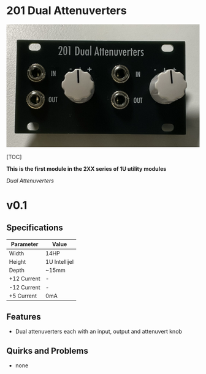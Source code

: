# 201 Dual Attenuverters

![201-0.1-1](Images/201-0.1-1.png)

[TOC]

**This is the first module in the 2XX series of 1U utility modules**

*Dual Attenuverters*


# v0.1

## Specifications

|Parameter|Value|
|---------|-----|
|Width|14HP|
|Height|1U Intellijel|
|Depth|~15mm|
|+12 Current|-|
|-12 Current|-|
|+5 Current|0mA|

## Features

- Dual attenuverters each with an input, output and attenuvert knob

## Quirks and Problems

- none